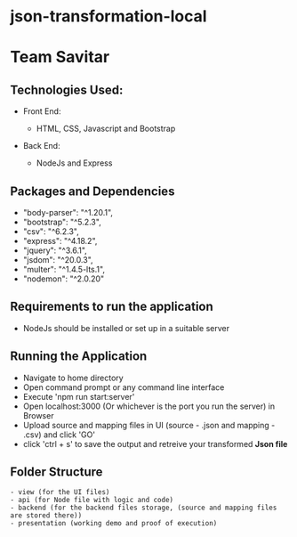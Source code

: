# json-transformation-local
# Team Savitar

## Technologies Used:
+ Front End:
    + HTML, CSS, Javascript and Bootstrap
    
+ Back End:
    + NodeJs and Express

## Packages and Dependencies
+    "body-parser": "^1.20.1",
+    "bootstrap": "^5.2.3",
+    "csv": "^6.2.3",
+    "express": "^4.18.2",
+    "jquery": "^3.6.1",
+    "jsdom": "^20.0.3",
+    "multer": "^1.4.5-lts.1",
+    "nodemon": "^2.0.20"

## Requirements to run the application
+ NodeJs should be installed or set up in a suitable server

## Running the Application
+ Navigate to home directory
+ Open command prompt or any command line interface
+ Execute 'npm run start:server'
+ Open localhost:3000 (Or whichever is the port you run the server) in Browser
+ Upload source and mapping files in UI (source - .json and mapping - .csv) and click 'GO'
+ click 'ctrl + s' to save the output and retreive your transformed **Json file**

## Folder Structure
    - view (for the UI files)
    - api (for Node file with logic and code)
    - backend (for the backend files storage, (source and mapping files are stored there))
    - presentation (working demo and proof of execution)
